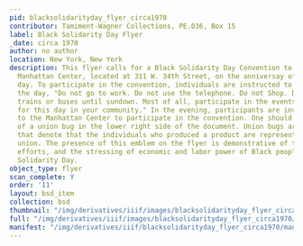 ```yaml
---
pid: blacksolidarityday_flyer_circa1970
contributor: Tamiment-Wagner Collections, PE.036, Box 15
label: Black Solidarity Day Flyer
_date: circa 1970
author: no author
location: New York, New York
description: This flyer calls for a Black Solidarity Day Convention to happen at the
  Manhattan Center, located at 311 W. 34th Street, on the anniversay of Black Solidarity
  day. To participate in the convention, individuals are instructed to stay home during
  the day, "Do not go to work. Do not use the telephone. Do not Shop. Do not use the
  trains or buses until sundown. Most of all, participate in the events scheduled
  for this day in your community." In the evening, participants are invited to come
  to the Manhattan Center to participate in the convention. One should note the use
  of a union bug in the lower right side of the document. Union bugs are small labels
  that denote that the individuals who produced a product are represented by a labor
  union. The presence of this emblem on the flyer is demonstrative of the solidarity
  efforts, and the stressing of economic and labor power of Black people, on Black
  Solidarity Day.
object_type: flyer
scan_complete: Y
order: '11'
layout: bsd_item
collection: bsd
thumbnail: "/img/derivatives/iiif/images/blacksolidarityday_flyer_circa1970/full/250,/0/default.jpg"
full: "/img/derivatives/iiif/images/blacksolidarityday_flyer_circa1970/full/1140,/0/default.jpg"
manifest: "/img/derivatives/iiif/blacksolidarityday_flyer_circa1970/manifest.json"
---
```

